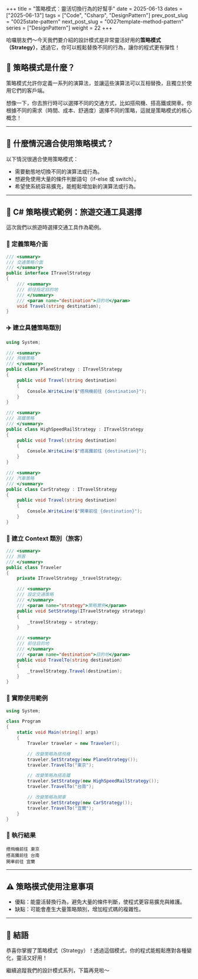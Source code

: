 +++
title = "策略模式：靈活切換行為的好幫手"
date = 2025-06-13
dates = ["2025-06-13"]
tags = ["Code", "Csharp", "DesignPattern"]
prev_post_slug = "0025state-pattern"
next_post_slug = "0027template-method-pattern"
series = ["DesignPattern"]
weight = 22
+++

哈囉朋友們～今天我們要介紹的設計模式是非常靈活好用的**策略模式（Strategy）**，透過它，你可以輕鬆替換不同的行為，讓你的程式更有彈性！

## 🌟 策略模式是什麼？

策略模式允許你定義一系列的演算法，並讓這些演算法可以互相替換，且獨立於使用它們的客戶端。

想像一下，你去旅行時可以選擇不同的交通方式，比如搭飛機、搭高鐵或開車。你根據不同的需求（時間、成本、舒適度）選擇不同的策略，這就是策略模式的核心概念！

---

## 🤔 什麼情況適合使用策略模式？

以下情況很適合使用策略模式：

- 需要動態地切換不同的演算法或行為。
- 想避免使用大量的條件判斷語句（if-else 或 switch）。
- 希望使系統容易擴充，能輕鬆增加新的演算法或行為。

---

## 🚗 C# 策略模式範例：旅遊交通工具選擇

這次我們以旅遊時選擇交通工具作為範例。

### 🚅 定義策略介面

```csharp
/// <summary>
/// 交通策略介面
/// </summary>
public interface ITravelStrategy
{
    /// <summary>
    /// 前往指定目的地
    /// </summary>
    /// <param name="destination">目的地</param>
    void Travel(string destination);
}
```

### ✈️ 建立具體策略類別

```csharp
using System;

/// <summary>
/// 飛機策略
/// </summary>
public class PlaneStrategy : ITravelStrategy
{
    public void Travel(string destination)
    {
        Console.WriteLine($"搭飛機前往 {destination}");
    }
}

/// <summary>
/// 高鐵策略
/// </summary>
public class HighSpeedRailStrategy : ITravelStrategy
{
    public void Travel(string destination)
    {
        Console.WriteLine($"搭高鐵前往 {destination}");
    }
}

/// <summary>
/// 汽車策略
/// </summary>
public class CarStrategy : ITravelStrategy
{
    public void Travel(string destination)
    {
        Console.WriteLine($"開車前往 {destination}");
    }
}
```

### 🎒 建立 Context 類別（旅客）

```csharp
/// <summary>
/// 旅客
/// </summary>
public class Traveler
{
    private ITravelStrategy _travelStrategy;

    /// <summary>
    /// 設定交通策略
    /// </summary>
    /// <param name="strategy">策略實例</param>
    public void SetStrategy(ITravelStrategy strategy)
    {
        _travelStrategy = strategy;
    }

    /// <summary>
    /// 前往目的地
    /// </summary>
    /// <param name="destination">目的地</param>
    public void TravelTo(string destination)
    {
        _travelStrategy.Travel(destination);
    }
}
```

### 🚀 實際使用範例

```csharp
using System;

class Program
{
    static void Main(string[] args)
    {
        Traveler traveler = new Traveler();

        // 改變策略為搭飛機
        traveler.SetStrategy(new PlaneStrategy());
        traveler.TravelTo("東京");

        // 改變策略為搭高鐵
        traveler.SetStrategy(new HighSpeedRailStrategy());
        traveler.TravelTo("台南");

        // 改變策略為開車
        traveler.SetStrategy(new CarStrategy());
        traveler.TravelTo("宜蘭");
    }
}
```

### 🎯 執行結果

```
搭飛機前往 東京
搭高鐵前往 台南
開車前往 宜蘭
```

---

## ⚠️ 策略模式使用注意事項

- 優點：能靈活替換行為，避免大量的條件判斷，使程式更容易擴充與維護。
- 缺點：可能會產生大量策略類別，增加程式碼的複雜性。

---

## 🎉 結語

恭喜你掌握了策略模式（Strategy）！透過這個模式，你的程式能輕鬆應對各種變化，靈活又好用！

繼續追蹤我們的設計模式系列，下篇再見啦～
